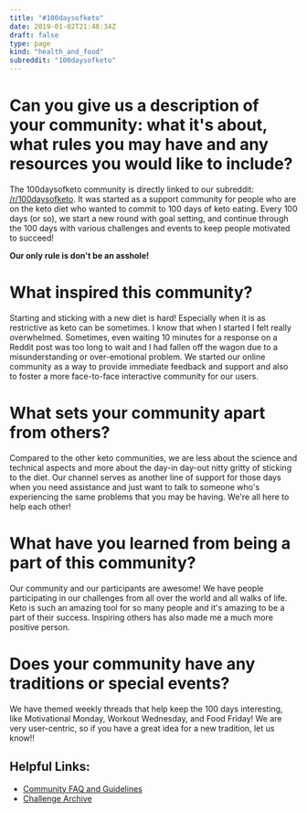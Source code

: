 ```yaml
---
title: "#100daysofketo"
date: 2019-01-02T21:48:34Z
draft: false
type: page
kind: "health_and_food"
subreddit: "100daysofketo"
---
```


# Can you give us a description of your community: what it's about, what rules you may have and any resources you would like to include?

The 100daysofketo community is directly linked to our subreddit: [/r/100daysofketo](http://www.reddit.com/r/100daysofketo). It was started as a support community for people who are on the keto diet who wanted to commit to 100 days of keto eating. Every 100 days (or so), we start a new round with goal setting, and continue through the 100 days with various challenges and events to keep people motivated to succeed!

**Our only rule is don't be an asshole!**

# What inspired this community?

Starting and sticking with a new diet is hard! Especially when it is as restrictive as keto can be sometimes. I know that when I started I felt really overwhelmed. Sometimes, even waiting 10 minutes for a response on a Reddit post was too long to wait and I had fallen off the wagon due to a misunderstanding or over-emotional problem. We started our online community as a way to provide immediate feedback and support and also to foster a more face-to-face interactive community for our users.

# What sets your community apart from others?

Compared to the other keto communities, we are less about the science and technical aspects and more about the day-in day-out nitty gritty of sticking to the diet. Our channel serves as another line of support for those days when you need assistance and just want to talk to someone who's experiencing the same problems that you may be having. We're all here to help each other!

# What have you learned from being a part of this community?

Our community and our participants are awesome! We have people participating in our challenges from all over the world and all walks of life. Keto is such an amazing tool for so many people and it's amazing to be a part of their success. Inspiring others has also made me a much more positive person.

# Does your community have any traditions or special events?

We have themed weekly threads that help keep the 100 days interesting, like Motivational Monday, Workout Wednesday, and Food Friday! We are very user-centric, so if you have a great idea for a new tradition, let us know!!

## Helpful Links:
* [Community FAQ and Guidelines](http://www.reddit.com/r/100daysofketo/wiki/faq)
* [Challenge Archive](http://100daysofketo.reddit.com/wiki/history)
